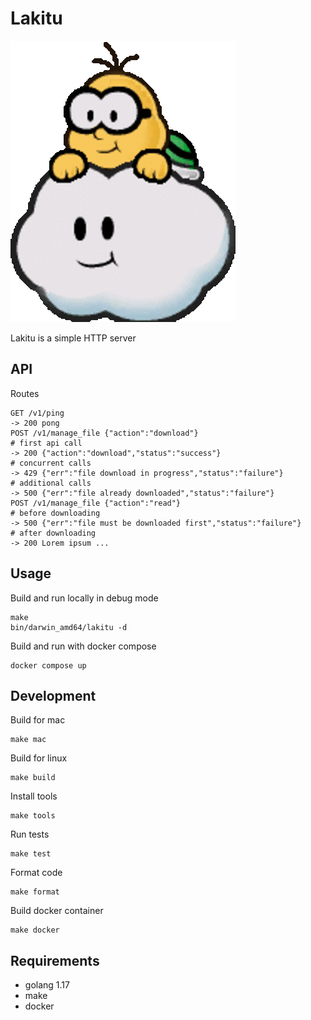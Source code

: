 # Lakitu

![lakitu](doc/lakitu.png)

Lakitu is a simple HTTP server

## API

Routes

```
GET /v1/ping
-> 200 pong
POST /v1/manage_file {"action":"download"}
# first api call
-> 200 {"action":"download","status":"success"}
# concurrent calls
-> 429 {"err":"file download in progress","status":"failure"}
# additional calls
-> 500 {"err":"file already downloaded","status":"failure"}
POST /v1/manage_file {"action":"read"}
# before downloading
-> 500 {"err":"file must be downloaded first","status":"failure"}
# after downloading
-> 200 Lorem ipsum ...
```

## Usage

Build and run locally in debug mode

```
make
bin/darwin_amd64/lakitu -d
```

Build and run with docker compose

```
docker compose up
```

## Development

Build for mac

```
make mac
```

Build for linux

```
make build
```

Install tools

```
make tools
```

Run tests

```
make test
```

Format code

```
make format
```

Build docker container

```
make docker
```

## Requirements

* golang 1.17
* make
* docker
